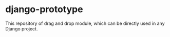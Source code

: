 # django-prototype
This repository of drag and drop module, which can be directly used in any Django project.
